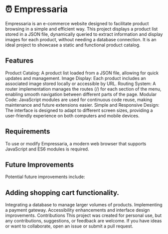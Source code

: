 # ⏰ Empressaria
Empressaria is an e-commerce website designed to facilitate product browsing in a simple and efficient way. This project displays a product list stored in a JSON file, dynamically queried to extract information and display images for each product, without needing a database connection. It is an ideal project to showcase a static and functional product catalog.

## Features
Product Catalog: A product list loaded from a JSON file, allowing for quick updates and management.
Image Display: Each product includes an associated image stored locally or accessible by URL.
Routing System: A router implementation manages the routes (/) for each section of the menu, enabling smooth navigation between different parts of the page.
Modular Code: JavaScript modules are used for continuous code reuse, making maintenance and future extensions easier.
Simple and Responsive Design: The interface is designed to adapt to different screen sizes, providing a user-friendly experience on both computers and mobile devices.

## Requirements
To use or modify Empressaria, a modern web browser that supports JavaScript and ES6 modules is required.

## Future Improvements
Potential future improvements include:

## Adding shopping cart functionality.
Integrating a database to manage larger volumes of products.
Implementing a payment gateway.
Accessibility enhancements and interface design improvements.
Contributions
This project was created for personal use, but any contributions, suggestions, or feedback are welcome. If you have ideas or want to collaborate, open an issue or submit a pull request.


